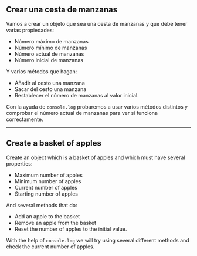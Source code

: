 ## Crear una cesta de manzanas

Vamos a crear un objeto que sea una cesta de manzanas y que debe tener varias propiedades:

- Número máximo de manzanas
- Número mínimo de manzanas
- Número actual de manzanas
- Número inicial de manzanas

Y varios métodos que hagan:

- Añadir al cesto una manzana
- Sacar del cesto una manzana
- Restablecer el número de manzanas al valor inicial.

Con la ayuda de `console.log` probaremos a usar varios métodos distintos y comprobar el número actual de manzanas para ver si funciona correctamente.

---

## Create a basket of apples

Create an object which is a basket of apples and which must have several properties:

- Maximum number of apples
- Minimum number of apples
- Current number of apples
- Starting number of apples

And several methods that do:

- Add an apple to the basket
- Remove an apple from the basket
- Reset the number of apples to the initial value.

With the help of `console.log` we will try using several different methods and check the current number of apples.
